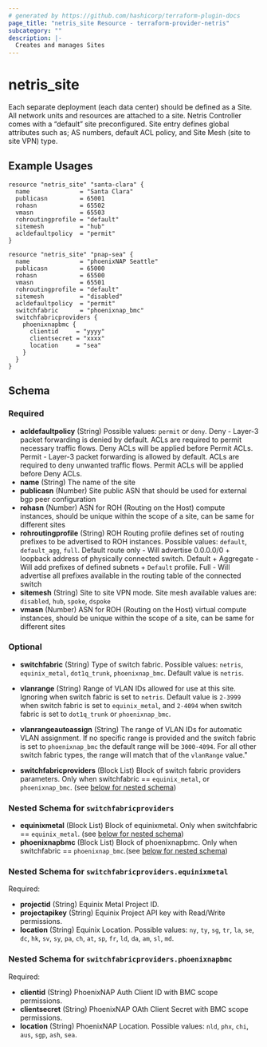 ```yaml
---
# generated by https://github.com/hashicorp/terraform-plugin-docs
page_title: "netris_site Resource - terraform-provider-netris"
subcategory: ""
description: |-
  Creates and manages Sites
---
```


# netris_site

Each separate deployment (each data center) should be defined as a Site. All network units and resources are attached to a site. Netris Controller comes with a “default” site preconfigured. Site entry defines global attributes such as; AS numbers, default ACL policy, and Site Mesh (site to site VPN) type.
## Example Usages

```hcl
resource "netris_site" "santa-clara" {
  name              = "Santa Clara"
  publicasn         = 65001
  rohasn            = 65502
  vmasn             = 65503
  rohroutingprofile = "default"
  sitemesh          = "hub"
  acldefaultpolicy  = "permit"
}
```

```hcl
resource "netris_site" "pnap-sea" {
  name              = "phoenixNAP Seattle"
  publicasn         = 65000
  rohasn            = 65500
  vmasn             = 65501
  rohroutingprofile = "default"
  sitemesh          = "disabled"
  acldefaultpolicy  = "permit"
  switchfabric      = "phoenixnap_bmc"
  switchfabricproviders {
    phoenixnapbmc {
      clientid     = "yyyy"
      clientsecret = "xxxx"
      location     = "sea"
    }
  }
}
```

<!-- schema generated by tfplugindocs -->
## Schema

### Required

- **acldefaultpolicy** (String) Possible values: `permit` or `deny`. Deny - Layer-3 packet forwarding is denied by default. ACLs are required to permit necessary traffic flows. Deny ACLs will be applied before Permit ACLs. Permit - Layer-3 packet forwarding is allowed by default. ACLs are required to deny unwanted traffic flows. Permit ACLs will be applied before Deny ACLs.
- **name** (String) The name of the site
- **publicasn** (Number) Site public ASN that should be used for external bgp peer configuration
- **rohasn** (Number) ASN for ROH (Routing on the Host) compute instances, should be unique within the scope of a site, can be same for different sites
- **rohroutingprofile** (String) ROH Routing profile defines set of routing prefixes to be advertised to ROH instances. Possible values: `default`, `default_agg`, `full`. Default route only - Will advertise 0.0.0.0/0 + loopback address of physically connected switch. Default + Aggregate - Will add prefixes of defined subnets + `Default` profile. Full - Will advertise all prefixes available in the routing table of the connected switch
- **sitemesh** (String) Site to site VPN mode. Site mesh available values are: `disabled`, `hub`, `spoke`, `dspoke`
- **vmasn** (Number) ASN for ROH (Routing on the Host) virtual compute instances, should be unique within the scope of a site, can be same for different sites

### Optional

- **switchfabric** (String) Type of switch fabric. Possible values: `netris`, `equinix_metal`, `dot1q_trunk`, `phoenixnap_bmc`. Default value is `netris`. 
- **vlanrange** (String) Range of VLAN IDs allowed for use at this site. Ignoring when switch fabric is set to `netris`. Default value is `2-3999` when switch fabric is set to `equinix_metal`, and `2-4094` when switch fabric is set to `dot1q_trunk` or `phoenixnap_bmc`.
 - **vlanrangeautoassign** (String) The range of VLAN IDs for automatic VLAN assignment. If no specific range is provided and the switch fabric is set to `phoenixnap_bmc` the default range will be `3000-4094`. For all other switch fabric types, the range will match that of the `vlanRange` value."

- **switchfabricproviders** (Block List) Block of switch fabric providers parameters. Only when switchfabric == `equinix_metal`, or `phoenixnap_bmc`. (see [below for nested schema](#nestedblock--switchfabricproviders))

<a id="nestedblock--switchfabricproviders"></a>
### Nested Schema for `switchfabricproviders`

- **equinixmetal** (Block List) Block of equinixmetal. Only when switchfabric == `equinix_metal`. (see [below for nested schema](#nestedblock--switchfabricproviders--equinixmetal))
- **phoenixnapbmc** (Block List) Block of phoenixnapbmc. Only when switchfabric == `phoenixnap_bmc`.(see [below for nested schema](#nestedblock--switchfabricproviders--phoenixnapbmc))



<a id="nestedblock--switchfabricproviders--equinixmetal"></a>
### Nested Schema for `switchfabricproviders.equinixmetal`

Required:
- **projectid** (String) Equinix Metal Project ID.
- **projectapikey** (String) Equinix Project API key with Read/Write permissions.
- **location** (String) Equinix Location. Possible values: `ny`, `ty`, `sg`, `tr`, `la`, `se`, `dc`, `hk`, `sv`, `sy`, `pa`, `ch`, `at`, `sp`, `fr`, `ld`, `da`, `am`, `sl`, `md`.

<a id="nestedblock--switchfabricproviders--phoenixnapbmc"></a>
### Nested Schema for `switchfabricproviders.phoenixnapbmc`

Required:
- **clientid** (String) PhoenixNAP Auth Client ID with BMC scope permissions.
- **clientsecret** (String) PhoenixNAP OAth Client Secret with BMC scope permissions.
- **location** (String) PhoenixNAP Location. Possible values: `nld`, `phx`, `chi`, `aus`, `sgp`, `ash`, `sea`.
